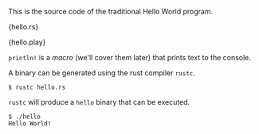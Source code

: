 This is the source code of the traditional Hello World program.

{hello.rs}

{hello.play}

`println!` is a *macro* (we'll cover them later) that prints text to the
console.

A binary can be generated using the rust compiler `rustc`.

```
$ rustc hello.rs
```

`rustc` will produce a `hello` binary that can be executed.

```
$ ./hello
Hello World!
```
